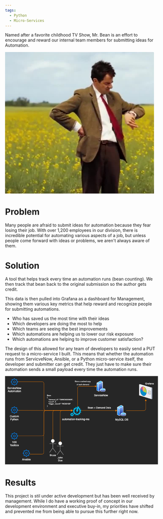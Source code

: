 ```yaml
---
tags:
  - Python
  - Micro-Services
---
```

Named after a favorite childhood TV Show, Mr. Bean is an effort to encourage and reward our internal team members for submitting ideas for Automation. 

![bean](images/bean.png)

# Problem
Many people are afraid to submit ideas for automation because they fear losing their job. With over 1,200 employees in our division, there is incredible potential for automating various aspects of a job, but unless people come forward with ideas or problems, we aren't always aware of them. 

# Solution
A tool that helps track every time an automation runs (bean counting). We then track that bean back to the original submission so the author gets credit. 

This data is then pulled into Grafana as a dashboard for Management, showing them various key metrics that help reward and recognize people for submitting automations. 

- Who has saved us the most time with their ideas
- Which developers are doing the most to help
- Which teams are seeing the best improvements
- Which automations are helping us to lower our risk exposure
- Which automations are helping to improve customer satisfaction? 

The design of this allowed for any team of developers to easily send a PUT request to a micro-service I built. This means that whether the automation runs from ServicveNow, Ansible, or a Python micro-service itself, the developer and submitter can get credit. They just have to make sure their automation sends a small payload every time the automation runs. 

![hld](images/bean-flow.png)

# Results
This project is stil under active development but has been well received by management. While I do have a working proof of concept in our development environment and executive buy-in, my priorities have shifted and prevented me from being able to pursue this further right now. 